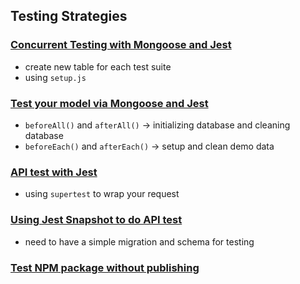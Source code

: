 ## Testing Strategies

### [Concurrent Testing with Mongoose and Jest](https://medium.com/@art.longbottom.jr/concurrent-testing-with-mongoose-and-jest-83a27ceb87ee)

- create new table for each test suite
- using `setup.js`

### [Test your model via Mongoose and Jest](http://www.albertgao.xyz/2017/06/19/test-your-model-via-jest-and-mongoose/)

- `beforeAll()` and `afterAll()` -> initializing database and cleaning database
- `beforeEach()` and `afterEach()` -> setup and clean demo data

### [API test with Jest](https://www.rithmschool.com/courses/intermediate-node-express/api-tests-with-jest)

- using `supertest` to wrap your request 

### [Using Jest Snapshot to do API test](https://medium.com/@ericwooley/rock-solid-endpoints-using-jest-snapshot-testing-for-api-integration-tests-41bf72f96c46)

- need to have a simple migration and schema for testing

### [Test NPM package without publishing](https://medium.com/@the1mills/how-to-test-your-npm-module-without-publishing-it-every-5-minutes-1c4cb4b369be)
